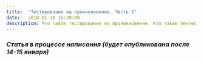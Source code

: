 ```yaml
---
title:  "Тестирование на проникновение. Часть 1"
date:   2018-01-10 15:20:00
description: Что такое тестирование на проникновение. Кто такие пентестеры и чем они занимаются
---
```


### *Статья в процессе написания (будет опубликована после 14-15 января)*

<!-- 
Введение
1) что такое тестирование на проникновение;
Тестирование на проникновение – это моделирование действий злоумышленника, направленных на поиск слабых мест в системе защиты информации.    
2) Кто такие пентестеры и чем они занимаются;
3) какова их роль в компании
Почти каждая организация (компания) имеет свой сайт, которая может быть подвержена атаками хакеров, из-за чего компания может терять свои деньги. На сайтах и серверах может хранится конфиденциальная информация, которая и является целью хакеров. 
Тестирование на проникновение (penetration testing, pentest, пентест) является популярной во всем мире услугой в области информационной безопасности. Работа заключается в 
Данной работой занимаются так называемые пентестеры - ... . Пентестер выступает в роли злоумышленника, и его задача - это взломать сайт (проникнуть в систему и выполнить нелегитимные действия, например, хищение данных)
Исходя из самого слова "Пентестеры" можно понять, что пентестеры - это те, кто занимается данной работой.
-->
<!-- структура: 
https://networkguru.ru/pentest-how-to/ - полезный сайт про пассивный сбор информации
http://expertiza.mybb.ru/viewtopic.php?id=48 - краткая информация про тестирование
Начать следует с анализа сайта и информации на нем.
пассивный (чтобы системы мониторинга не зафиксировали подозрительную активность и т.д.) и активный сбор, 
сбор информации в гугл, 
анализ dns записей (утилита whois) 
И так, первым делом собираем информацию с помощью гугл (или других поисковиков).
Вводим следующие команды в поисковую строку: site:example.com (example.com - некоторый сайт, который нам нужно протестировать).
Данная команда может дать нам полезную информацию о сайте. Нам необходимо получить почты пользователей (он может быть в качестве логина, полезен для последующего перебора учётных записей) -->

